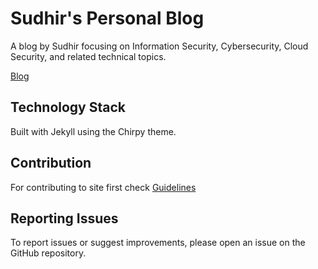 # Sudhir's Personal Blog

A blog by Sudhir focusing on Information Security, Cybersecurity, Cloud Security, and related technical topics.

[Blog](https://sudhir45.github.io/)

## Technology Stack

Built with Jekyll using the Chirpy theme.

## Contribution

For contributing to site first check [Guidelines](CONTRIBUTING.md)

## Reporting Issues

To report issues or suggest improvements, please open an issue on the GitHub repository.
